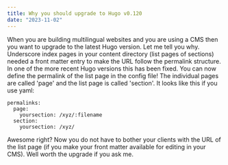 ```yaml
---
title: Why you should upgrade to Hugo v0.120
date: "2023-11-02"
---
```

When you are building multilingual websites and you are using a CMS then you want to upgrade to the latest Hugo version. Let me tell you why. Underscore index pages in your content directory (list pages of sections) needed a front matter entry to make the URL follow the permalink structure. In one of the more recent Hugo versions this has been fixed. You can now define the permalink of the list page in the config file! The individual pages are called 'page' and the list page is called 'section'. It looks like this if you use yaml:

```
permalinks:
  page:
    yoursection: /xyz/:filename
  section:
    yoursection: /xyz/
```

Awesome right? Now you do not have to bother your clients with the URL of the list page (if you make your front matter available for editing in your CMS). Well worth the upgrade if you ask me.